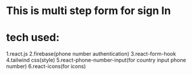 # This is multi step form for sign In
# tech used:
1.react.js
2.firebase(phone number authentication)
3.react-form-hook
4.tailwind css(style)
5.react-phone-number-input(for country input phone number)
6.react-icons(for icons)


